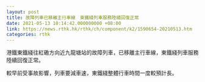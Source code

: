 ```yaml
---
layout: post
title: 故障列車已移離主行車線　東鐵綫列車服務陸續回復正常
date: 2021-05-13 10:14:42.000000000 +08:00
link: https://news.rthk.hk/rthk/ch/component/k2/1590654-20210513.htm
categories: rthk
---
```


港鐵東鐵綫往紅磡方向近九龍塘站的故障列車，已移離主行車線，東鐵綫列車服務陸續回復正常。

較早前受事故影響，列車要減車速，東鐵綫整體行車時間一度較預計長。
